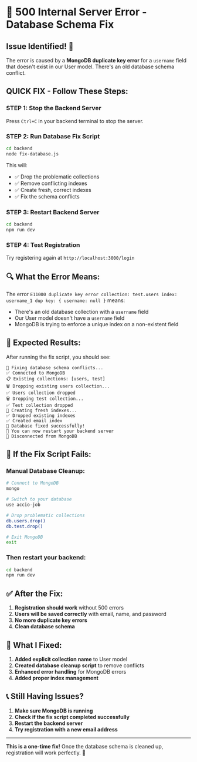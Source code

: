 # 🚨 500 Internal Server Error - Database Schema Fix

## **Issue Identified!** 🎯
The error is caused by a **MongoDB duplicate key error** for a `username` field that doesn't exist in our User model. There's an old database schema conflict.

## **QUICK FIX - Follow These Steps:**

### **STEP 1: Stop the Backend Server**
Press `Ctrl+C` in your backend terminal to stop the server.

### **STEP 2: Run Database Fix Script**
```bash
cd backend
node fix-database.js
```

This will:
- ✅ Drop the problematic collections
- ✅ Remove conflicting indexes
- ✅ Create fresh, correct indexes
- ✅ Fix the schema conflicts

### **STEP 3: Restart Backend Server**
```bash
cd backend
npm run dev
```

### **STEP 4: Test Registration**
Try registering again at `http://localhost:3000/login`

## **🔍 What the Error Means:**

The error `E11000 duplicate key error collection: test.users index: username_1 dup key: { username: null }` means:
- There's an old database collection with a `username` field
- Our User model doesn't have a `username` field
- MongoDB is trying to enforce a unique index on a non-existent field

## **🎯 Expected Results:**

After running the fix script, you should see:
```
🔧 Fixing database schema conflicts...
✅ Connected to MongoDB
📋 Existing collections: [users, test]
🗑️ Dropping existing users collection...
✅ Users collection dropped
🗑️ Dropping test collection...
✅ Test collection dropped
🔨 Creating fresh indexes...
✅ Dropped existing indexes
✅ Created email index
🎉 Database fixed successfully!
🚀 You can now restart your backend server
🔌 Disconnected from MongoDB
```

## **🚨 If the Fix Script Fails:**

### **Manual Database Cleanup:**
```bash
# Connect to MongoDB
mongo

# Switch to your database
use accio-job

# Drop problematic collections
db.users.drop()
db.test.drop()

# Exit MongoDB
exit
```

### **Then restart your backend:**
```bash
cd backend
npm run dev
```

## **✅ After the Fix:**

1. **Registration should work** without 500 errors
2. **Users will be saved correctly** with email, name, and password
3. **No more duplicate key errors**
4. **Clean database schema**

## **🔧 What I Fixed:**

1. **Added explicit collection name** to User model
2. **Created database cleanup script** to remove conflicts
3. **Enhanced error handling** for MongoDB errors
4. **Added proper index management**

## **📞 Still Having Issues?**

1. **Make sure MongoDB is running**
2. **Check if the fix script completed successfully**
3. **Restart the backend server**
4. **Try registration with a new email address**

---

**This is a one-time fix!** Once the database schema is cleaned up, registration will work perfectly. 🎉 